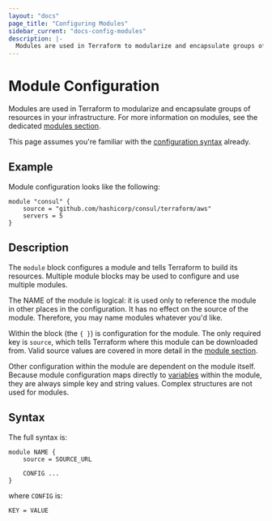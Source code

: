 ```yaml
---
layout: "docs"
page_title: "Configuring Modules"
sidebar_current: "docs-config-modules"
description: |-
  Modules are used in Terraform to modularize and encapsulate groups of resources in your infrastructure. For more information on modules, see the dedicated modules section.
---
```


# Module Configuration

Modules are used in Terraform to modularize and encapsulate groups of
resources in your infrastructure. For more information on modules, see
the dedicated
[modules section](/docs/modules/index.html).

This page assumes you're familiar with the
[configuration syntax](/docs/configuration/syntax.html)
already.

## Example

Module configuration looks like the following:

```
module "consul" {
	source = "github.com/hashicorp/consul/terraform/aws"
	servers = 5
}
```

## Description

The `module` block configures a module and tells Terraform to build
its resources. Multiple module blocks may be used to configure and use
multiple modules.

The NAME of the module is logical: it is used only to reference the
module in other places in the configuration. It has no effect on the
source of the module. Therefore, you may name modules whatever you'd like.

Within the block (the `{ }`) is configuration for the module.
The only required key is `source`, which tells Terraform where this module
can be downloaded from. Valid source values are covered in more detail
in the
[module section](/docs/modules/index.html).

Other configuration within the module are dependent on the module itself.
Because module configuration maps directly to
[variables](/docs/configuration/variables.html) within the module, they
are always simple key and string values. Complex structures are not used
for modules.

## Syntax

The full syntax is:

```
module NAME {
	source = SOURCE_URL

	CONFIG ...
}
```

where `CONFIG` is:

```
KEY = VALUE
```
